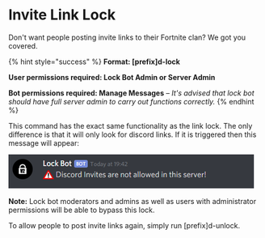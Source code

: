 # Invite Link Lock

Don't want people posting invite links to their Fortnite clan? We got you covered.

{% hint style="success" %}
**Format: \[prefix\]d-lock**

**User permissions required: Lock Bot Admin or Server Admin**

**Bot permissions required: Manage Messages** – _It's advised that lock bot should have full server admin to carry out functions correctly._
{% endhint %}

This command has the exact same functionality as the link lock. The only difference is that it will only look for discord links. If it is triggered then this message will appear:

![](../.gitbook/assets/image%20%284%29%20%281%29.png)

**Note:** Lock bot moderators and admins as well as users with administrator permissions will be able to bypass this lock.

To allow people to post invite links again, simply run \[prefix\]d-unlock.

